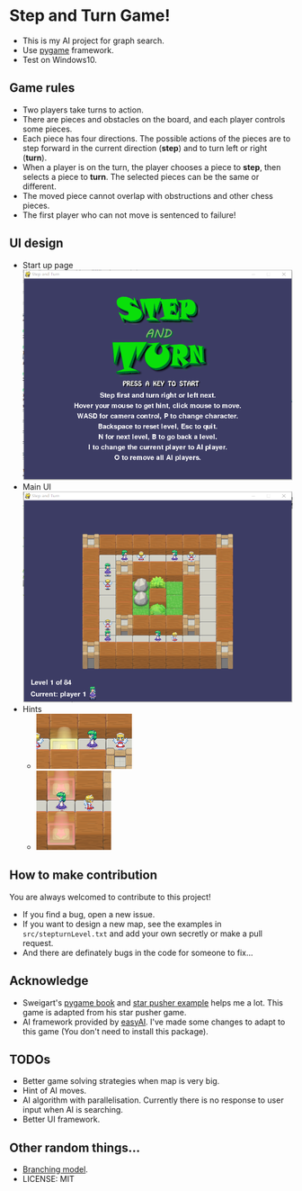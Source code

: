 # Step and Turn Game!

* This is my AI project for graph search.
* Use [pygame](http://www.pygame.org/download.shtml) framework.
* Test on Windows10.

## Game rules
* Two players take turns to action.
* There are pieces and obstacles on the board, and each player controls some pieces.
* Each piece has four directions. The possible actions of the pieces are to step forward in the current direction (**step**) and to turn left or right (**turn**).
* When a player is on the turn, the player chooses a piece to **step**, then selects a piece to **turn**. The selected pieces can be the same or different.
* The moved piece cannot overlap with obstructions and other chess pieces.
* The first player who can not move is sentenced to failure!

## UI design
* Start up page
	![start](doc/pic/startscreen.png)
* Main UI
	![ui](doc/pic/ui.png)
* Hints
	* ![stephint](doc/pic/stephint.png)
	* ![turnhint](doc/pic/turnhint.png)

## How to make contribution
You are always welcomed to contribute to this project!
* If you find a bug, open a new issue.
* If you want to design a new map, see the examples in `src/stepturnLevel.txt` and add your own secretly or make a pull request.
* And there are definately bugs in the code for someone to fix...

## Acknowledge
* Sweigart's [pygame book](http://inventwithpython.com/pygame/) and [star pusher example](http://inventwithpython.com/pygame/chapter9.html) helps me a lot. This game is adapted from his star pusher game.
* AI framework provided by [easyAI](https://github.com/Zulko/easyAI). I've made some changes to adapt to this game (You don't need to install this package).

## TODOs
* Better game solving strategies when map is very big.
* Hint of AI moves.
* AI algorithm with parallelisation. Currently there is no response to user input when AI is searching.
* Better UI framework.

## Other random things...
* [Branching model](http://nvie.com/posts/a-successful-git-branching-model/).
* LICENSE: MIT